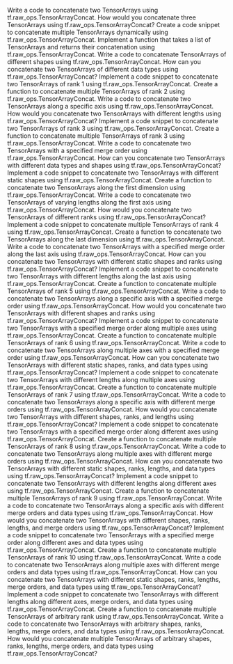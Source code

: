 Write a code to concatenate two TensorArrays using tf.raw_ops.TensorArrayConcat.
How would you concatenate three TensorArrays using tf.raw_ops.TensorArrayConcat?
Create a code snippet to concatenate multiple TensorArrays dynamically using tf.raw_ops.TensorArrayConcat.
Implement a function that takes a list of TensorArrays and returns their concatenation using tf.raw_ops.TensorArrayConcat.
Write a code to concatenate TensorArrays of different shapes using tf.raw_ops.TensorArrayConcat.
How can you concatenate two TensorArrays of different data types using tf.raw_ops.TensorArrayConcat?
Implement a code snippet to concatenate two TensorArrays of rank 1 using tf.raw_ops.TensorArrayConcat.
Create a function to concatenate multiple TensorArrays of rank 2 using tf.raw_ops.TensorArrayConcat.
Write a code to concatenate two TensorArrays along a specific axis using tf.raw_ops.TensorArrayConcat.
How would you concatenate two TensorArrays with different lengths using tf.raw_ops.TensorArrayConcat?
Implement a code snippet to concatenate two TensorArrays of rank 3 using tf.raw_ops.TensorArrayConcat.
Create a function to concatenate multiple TensorArrays of rank 3 using tf.raw_ops.TensorArrayConcat.
Write a code to concatenate two TensorArrays with a specified merge order using tf.raw_ops.TensorArrayConcat.
How can you concatenate two TensorArrays with different data types and shapes using tf.raw_ops.TensorArrayConcat?
Implement a code snippet to concatenate two TensorArrays with different static shapes using tf.raw_ops.TensorArrayConcat.
Create a function to concatenate two TensorArrays along the first dimension using tf.raw_ops.TensorArrayConcat.
Write a code to concatenate two TensorArrays of varying lengths along the first axis using tf.raw_ops.TensorArrayConcat.
How would you concatenate two TensorArrays of different ranks using tf.raw_ops.TensorArrayConcat?
Implement a code snippet to concatenate multiple TensorArrays of rank 4 using tf.raw_ops.TensorArrayConcat.
Create a function to concatenate two TensorArrays along the last dimension using tf.raw_ops.TensorArrayConcat.
Write a code to concatenate two TensorArrays with a specified merge order along the last axis using tf.raw_ops.TensorArrayConcat.
How can you concatenate two TensorArrays with different static shapes and ranks using tf.raw_ops.TensorArrayConcat?
Implement a code snippet to concatenate two TensorArrays with different lengths along the last axis using tf.raw_ops.TensorArrayConcat.
Create a function to concatenate multiple TensorArrays of rank 5 using tf.raw_ops.TensorArrayConcat.
Write a code to concatenate two TensorArrays along a specific axis with a specified merge order using tf.raw_ops.TensorArrayConcat.
How would you concatenate two TensorArrays with different shapes and ranks using tf.raw_ops.TensorArrayConcat?
Implement a code snippet to concatenate two TensorArrays with a specified merge order along multiple axes using tf.raw_ops.TensorArrayConcat.
Create a function to concatenate multiple TensorArrays of rank 6 using tf.raw_ops.TensorArrayConcat.
Write a code to concatenate two TensorArrays along multiple axes with a specified merge order using tf.raw_ops.TensorArrayConcat.
How can you concatenate two TensorArrays with different static shapes, ranks, and data types using tf.raw_ops.TensorArrayConcat?
Implement a code snippet to concatenate two TensorArrays with different lengths along multiple axes using tf.raw_ops.TensorArrayConcat.
Create a function to concatenate multiple TensorArrays of rank 7 using tf.raw_ops.TensorArrayConcat.
Write a code to concatenate two TensorArrays along a specific axis with different merge orders using tf.raw_ops.TensorArrayConcat.
How would you concatenate two TensorArrays with different shapes, ranks, and lengths using tf.raw_ops.TensorArrayConcat?
Implement a code snippet to concatenate two TensorArrays with a specified merge order along different axes using tf.raw_ops.TensorArrayConcat.
Create a function to concatenate multiple TensorArrays of rank 8 using tf.raw_ops.TensorArrayConcat.
Write a code to concatenate two TensorArrays along multiple axes with different merge orders using tf.raw_ops.TensorArrayConcat.
How can you concatenate two TensorArrays with different static shapes, ranks, lengths, and data types using tf.raw_ops.TensorArrayConcat?
Implement a code snippet to concatenate two TensorArrays with different lengths along different axes using tf.raw_ops.TensorArrayConcat.
Create a function to concatenate multiple TensorArrays of rank 9 using tf.raw_ops.TensorArrayConcat.
Write a code to concatenate two TensorArrays along a specific axis with different merge orders and data types using tf.raw_ops.TensorArrayConcat.
How would you concatenate two TensorArrays with different shapes, ranks, lengths, and merge orders using tf.raw_ops.TensorArrayConcat?
Implement a code snippet to concatenate two TensorArrays with a specified merge order along different axes and data types using tf.raw_ops.TensorArrayConcat.
Create a function to concatenate multiple TensorArrays of rank 10 using tf.raw_ops.TensorArrayConcat.
Write a code to concatenate two TensorArrays along multiple axes with different merge orders and data types using tf.raw_ops.TensorArrayConcat.
How can you concatenate two TensorArrays with different static shapes, ranks, lengths, merge orders, and data types using tf.raw_ops.TensorArrayConcat?
Implement a code snippet to concatenate two TensorArrays with different lengths along different axes, merge orders, and data types using tf.raw_ops.TensorArrayConcat.
Create a function to concatenate multiple TensorArrays of arbitrary rank using tf.raw_ops.TensorArrayConcat.
Write a code to concatenate two TensorArrays with arbitrary shapes, ranks, lengths, merge orders, and data types using tf.raw_ops.TensorArrayConcat.
How would you concatenate multiple TensorArrays of arbitrary shapes, ranks, lengths, merge orders, and data types using tf.raw_ops.TensorArrayConcat?